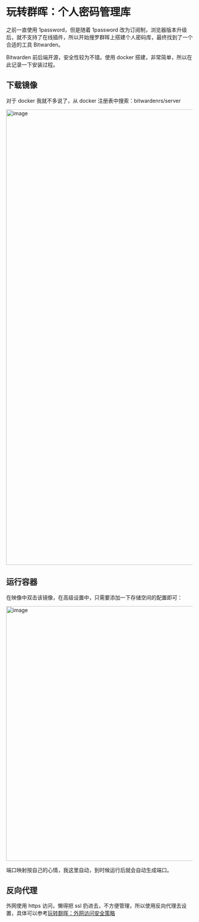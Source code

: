 # 玩转群晖：个人密码管理库

之前一直使用 1password，但是随着 1password 改为订阅制，浏览器版本升级后，就不支持了在线插件，所以开始搜罗群晖上搭建个人密码库，最终找到了一个合适的工具 Bitwarden。

Bitwarden 前后端开源，安全性较为不错。使用 docker 搭建，非常简单，所以在此记录一下安装过程。

## 下载镜像

对于 docker 我就不多说了，从 docker 注册表中搜索：bitwardenrs/server

<img width="1227" alt="image" src="https://user-images.githubusercontent.com/45085199/159202543-404e51e5-a413-4882-90e1-e6bd63702cba.png">

## 运行容器

在映像中双击该镜像，在高级设置中，只需要添加一下存储空间的配置即可：

<img width="686" alt="image" src="https://user-images.githubusercontent.com/45085199/159202680-44ed4dcb-ff20-4863-946d-fceffc7b5fde.png">

端口映射按自己的心情，我这里自动，到时候运行后就会自动生成端口。

## 反向代理

外网使用 https 访问，懒得把 ssl 扔进去，不方便管理，所以使用反向代理去设置，具体可以参考[玩转群晖：外网访问安全策略](docs/2021/0106?id=反向代理服务器)
